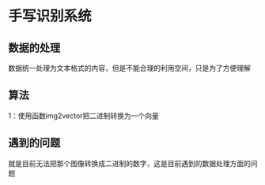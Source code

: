 # 手写识别系统
## 数据的处理
数据统一处理为文本格式的内容，但是不能合理的利用空间，只是为了方便理解
## 算法
1：使用函数img2vector把二进制转换为一个向量  

## 遇到的问题
就是目前无法把那个图像转换成二进制的数字，这是目前遇到的数据处理方面的问题
